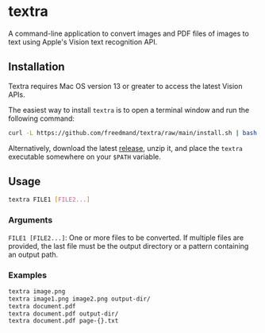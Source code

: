 # textra

A command-line application to convert images and PDF files of images to text using Apple's Vision text recognition API.

## Installation

Textra requires Mac OS version 13 or greater to access the latest Vision APIs.

The easiest way to install `textra` is to open a terminal window and run the following command:

```sh
curl -L https://github.com/freedmand/textra/raw/main/install.sh | bash
```

Alternatively, download the latest [release](https://github.com/freedmand/textra/releases), unzip it, and place the `textra` executable somewhere on your `$PATH` variable.

## Usage

```sh
textra FILE1 [FILE2...]
```

### Arguments

`FILE1 [FILE2...]`: One or more files to be converted. If multiple files are provided, the last file must be the output directory or a pattern containing an output path.

### Examples

```sh
textra image.png
textra image1.png image2.png output-dir/
textra document.pdf
textra document.pdf output-dir/
textra document.pdf page-{}.txt
```
